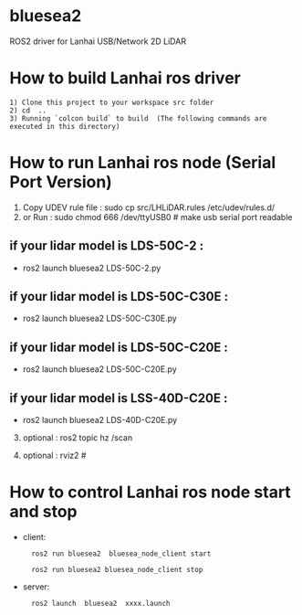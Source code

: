 # bluesea2
ROS2 driver for Lanhai USB/Network 2D LiDAR 

How to build Lanhai ros driver
=====================================================================
    1) Clone this project to your workspace src folder
    2) cd  ..
    3) Running `colcon build` to build  (The following commands are executed in this directory)

How to run Lanhai ros node (Serial Port Version)
=====================================================================
1) Copy UDEV rule file : sudo cp src/LHLiDAR.rules /etc/udev/rules.d/
2) or Run : sudo chmod 666 /dev/ttyUSB0 # make usb serial port readable


## if your lidar model is LDS-50C-2 :
* ros2 launch bluesea2 LDS-50C-2.py 

## if your lidar model is LDS-50C-C30E :
* ros2 launch bluesea2 LDS-50C-C30E.py 
    
## if your lidar model is LDS-50C-C20E :
* ros2 launch bluesea2 LDS-50C-C20E.py 

## if your lidar model is LSS-40D-C20E :
* ros2 launch bluesea2 LDS-40D-C20E.py 

    
3) optional : ros2 topic hz /scan

4) optional : rviz2 # 


How to control Lanhai ros node  start  and stop
=====================================================================
* client:   
   
 		ros2 run bluesea2  bluesea_node_client start 
  
 		ros2 run bluesea2 bluesea_node_client stop 
 
	           
* server:  
    
		ros2 launch  bluesea2  xxxx.launch 


